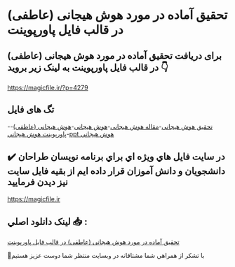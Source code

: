 # تحقیق آماده در مورد هوش هیجانی (عاطفی) در قالب فایل پاورپوینت

## برای دریافت تحقیق آماده در مورد هوش هیجانی (عاطفی) در قالب فایل پاورپوینت به لینک زیر بروید 👇

https://magicfile.ir/?p=4279

## تگ های فایل

-[تحقیق هوش هیجانی](https://magicfile.ir/product/%d8%aa%d8%ad%d9%82%db%8c%d9%82-%d8%a2%d9%85%d8%a7%d8%af%d9%87-%d9%87%d9%88%d8%b4-%d9%87%db%8c%d8%ac%d8%a7%d9%86%db%8c-%d8%b9%d8%a7%d8%b7%d9%81%db%8c-%d8%af%d8%b1-%d9%be%d8%a7%d9%88%d8%b1%d9%be%d9%88%db%8c%d9%86%d8%aa/)-[مقاله هوش هیجانی](https://magicfile.ir/product/%d8%aa%d8%ad%d9%82%db%8c%d9%82-%d8%a2%d9%85%d8%a7%d8%af%d9%87-%d9%87%d9%88%d8%b4-%d9%87%db%8c%d8%ac%d8%a7%d9%86%db%8c-%d8%b9%d8%a7%d8%b7%d9%81%db%8c-%d8%af%d8%b1-%d9%be%d8%a7%d9%88%d8%b1%d9%be%d9%88%db%8c%d9%86%d8%aa/)-[هوش هیجانی](https://magicfile.ir/product/%d8%aa%d8%ad%d9%82%db%8c%d9%82-%d8%a2%d9%85%d8%a7%d8%af%d9%87-%d9%87%d9%88%d8%b4-%d9%87%db%8c%d8%ac%d8%a7%d9%86%db%8c-%d8%b9%d8%a7%d8%b7%d9%81%db%8c-%d8%af%d8%b1-%d9%be%d8%a7%d9%88%d8%b1%d9%be%d9%88%db%8c%d9%86%d8%aa/)-[هوش هیجانی (عاطفی)](https://magicfile.ir/product/%d8%aa%d8%ad%d9%82%db%8c%d9%82-%d8%a2%d9%85%d8%a7%d8%af%d9%87-%d9%87%d9%88%d8%b4-%d9%87%db%8c%d8%ac%d8%a7%d9%86%db%8c-%d8%b9%d8%a7%d8%b7%d9%81%db%8c-%d8%af%d8%b1-%d9%be%d8%a7%d9%88%d8%b1%d9%be%d9%88%db%8c%d9%86%d8%aa/)-[پاورپوینت هوش هیجانی](https://magicfile.ir/product/%d8%aa%d8%ad%d9%82%db%8c%d9%82-%d8%a2%d9%85%d8%a7%d8%af%d9%87-%d9%87%d9%88%d8%b4-%d9%87%db%8c%d8%ac%d8%a7%d9%86%db%8c-%d8%b9%d8%a7%d8%b7%d9%81%db%8c-%d8%af%d8%b1-%d9%be%d8%a7%d9%88%d8%b1%d9%be%d9%88%db%8c%d9%86%d8%aa/)-[ppt هوش هیجانی](https://magicfile.ir/product/%d8%aa%d8%ad%d9%82%db%8c%d9%82-%d8%a2%d9%85%d8%a7%d8%af%d9%87-%d9%87%d9%88%d8%b4-%d9%87%db%8c%d8%ac%d8%a7%d9%86%db%8c-%d8%b9%d8%a7%d8%b7%d9%81%db%8c-%d8%af%d8%b1-%d9%be%d8%a7%d9%88%d8%b1%d9%be%d9%88%db%8c%d9%86%d8%aa/)

## ✔️ در سايت فايل هاي ويژه اي براي برنامه نويسان طراحان دانشجويان و دانش آموزان قرار داده ايم از بقيه فايل سايت نيز ديدن فرماييد

https://magicfile.ir


## لينک دانلود اصلي 📥 :

[تحقیق آماده در مورد هوش هیجانی (عاطفی) در قالب فایل پاورپوینت](https://magicfile.ir/product/%d8%aa%d8%ad%d9%82%db%8c%d9%82-%d8%a2%d9%85%d8%a7%d8%af%d9%87-%d9%87%d9%88%d8%b4-%d9%87%db%8c%d8%ac%d8%a7%d9%86%db%8c-%d8%b9%d8%a7%d8%b7%d9%81%db%8c-%d8%af%d8%b1-%d9%be%d8%a7%d9%88%d8%b1%d9%be%d9%88%db%8c%d9%86%d8%aa/) 


🙏با تشکر از همراهي شما مشتاقانه در وبسایت منتظر شما دوست عزیز هستیم

